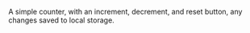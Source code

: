 A simple counter, with an increment, decrement, and reset button, any changes saved to local storage.
